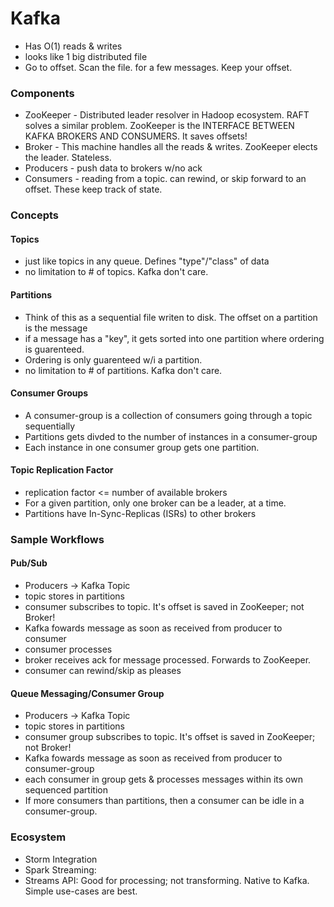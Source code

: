 # Kafka
* Has O(1) reads & writes
* looks like 1 big distributed file
* Go to offset. Scan the file. for a few messages. Keep your offset.

### Components
* ZooKeeper - Distributed leader resolver in Hadoop ecosystem. RAFT solves a similar problem. ZooKeeper is the INTERFACE BETWEEN KAFKA BROKERS AND CONSUMERS. It saves offsets!
* Broker - This machine handles all the reads & writes. ZooKeeper elects the leader. Stateless.
* Producers - push data to brokers w/no ack
* Consumers - reading from a topic. can rewind, or skip forward to an offset. These keep track of state.

### Concepts
#### Topics
* just like topics in any queue. Defines "type"/"class" of data
* no limitation to # of topics. Kafka don't care.
#### Partitions
* Think of this as a sequential file writen to disk. The offset on a partition is the message
* if a message has a "key", it gets sorted into one partition where ordering is guarenteed.
* Ordering is only guarenteed w/i a partition.
* no limitation to # of partitions. Kafka don't care.
#### Consumer Groups
* A consumer-group is a collection of consumers going through a topic sequentially
* Partitions gets divded to the number of instances in a consumer-group
* Each instance in one consumer group gets one partition.
#### Topic Replication Factor
* replication factor <= number of available brokers
* For a given partition, only one broker can be a leader, at a time.
* Partitions have In-Sync-Replicas (ISRs) to other brokers

### Sample Workflows
#### Pub/Sub
* Producers -> Kafka Topic
* topic stores in partitions
* consumer subscribes to topic. It's offset is saved in ZooKeeper; not Broker!
* Kafka fowards message as soon as received from producer to consumer
* consumer processes
* broker receives ack for message processed. Forwards to ZooKeeper.
* consumer can rewind/skip as pleases

#### Queue Messaging/Consumer Group
* Producers -> Kafka Topic
* topic stores in partitions
* consumer group subscribes to topic. It's offset is saved in ZooKeeper; not Broker!
* Kafka fowards message as soon as received from producer to consumer-group
* each consumer in group gets & processes messages within its own sequenced partition
* If more consumers than partitions, then a consumer can be idle in a consumer-group.

### Ecosystem
* Storm Integration
* Spark Streaming:
* Streams API: Good for processing; not transforming. Native to Kafka. Simple use-cases are best.